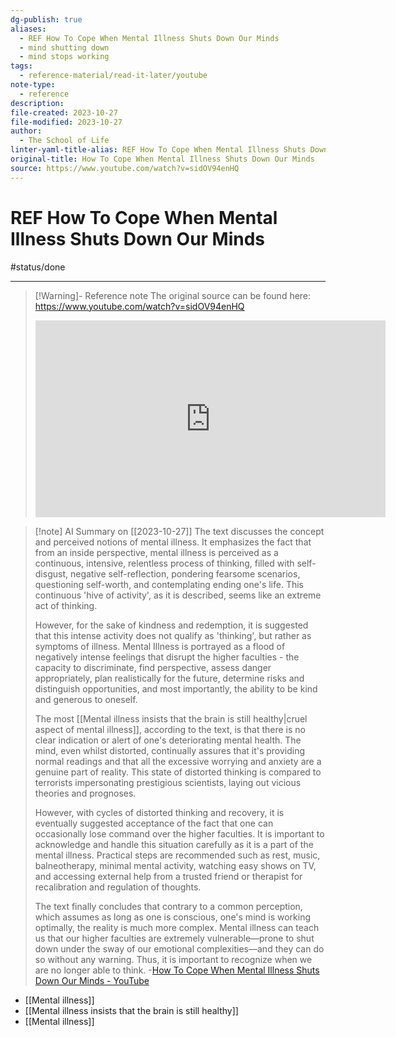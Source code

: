 ```yaml
---
dg-publish: true
aliases:
  - REF How To Cope When Mental Illness Shuts Down Our Minds
  - mind shutting down
  - mind stops working
tags:
  - reference-material/read-it-later/youtube
note-type:
  - reference
description: 
file-created: 2023-10-27
file-modified: 2023-10-27
author:
  - The School of Life
linter-yaml-title-alias: REF How To Cope When Mental Illness Shuts Down Our Minds
original-title: How To Cope When Mental Illness Shuts Down Our Minds
source: https://www.youtube.com/watch?v=sidOV94enHQ
---
```


# REF How To Cope When Mental Illness Shuts Down Our Minds

#status/done

---

> [!Warning]- Reference note
> The original source can be found here:
> https://www.youtube.com/watch?v=sidOV94enHQ
> <iframe width="560" height="315" src="https://www.youtube.com/embed/" title="YouTube video player" frameborder="0" allow="accelerometer; autoplay; clipboard-write; encrypted-media; gyroscope; picture-in-picture" allowfullscreen></iframe>

> [!note] AI Summary on [[2023-10-27]]
> The text discusses the concept and perceived notions of mental illness. It emphasizes the fact that from an inside perspective, mental illness is perceived as a continuous, intensive, relentless process of thinking, filled with self-disgust, negative self-reflection, pondering fearsome scenarios, questioning self-worth, and contemplating ending one's life. This continuous 'hive of activity', as it is described, seems like an extreme act of thinking.
>
> However, for the sake of kindness and redemption, it is suggested that this intense activity does not qualify as 'thinking', but rather as symptoms of illness. Mental Illness is portrayed as a flood of negatively intense feelings that disrupt the higher faculties - the capacity to discriminate, find perspective, assess danger appropriately, plan realistically for the future, determine risks and distinguish opportunities, and most importantly, the ability to be kind and generous to oneself.
>
> The most [[Mental illness insists that the brain is still healthy|cruel aspect of mental illness]], according to the text, is that there is no clear indication or alert of one's deteriorating mental health. The mind, even whilst distorted, continually assures that it's providing normal readings and that all the excessive worrying and anxiety are a genuine part of reality. This state of distorted thinking is compared to terrorists impersonating prestigious scientists, laying out vicious theories and prognoses.
>
> However, with cycles of distorted thinking and recovery, it is eventually suggested acceptance of the fact that one can occasionally lose command over the higher faculties. It is important to acknowledge and handle this situation carefully as it is a part of the mental illness. Practical steps are recommended such as rest, music, balneotherapy, minimal mental activity, watching easy shows on TV, and accessing external help from a trusted friend or therapist for recalibration and regulation of thoughts.
>
> The text finally concludes that contrary to a common perception, which assumes as long as one is conscious, one's mind is working optimally, the reality is much more complex. Mental illness can teach us that our higher faculties are extremely vulnerable—prone to shut down under the sway of our emotional complexities—and they can do so without any warning. Thus, it is important to recognize when we are no longer able to think.
> \-[How To Cope When Mental Illness Shuts Down Our Minds - YouTube](https://www.youtube.com/watch?v=sidOV94enHQ)

- [[Mental illness]]
- [[Mental illness insists that the brain is still healthy]]
- [[Mental illness]]

